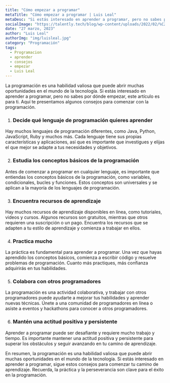 ```yaml
---
title: "Cómo empezar a programar"
metaTitle: "Cómo empezar a programar | Luis Leal"
metaDesc: "Si estás interesado en aprender a programar, pero no sabes por dónde empezar, este artículo es para ti. Aquí te presentamos algunos consejos para comenzar con la programación."
socialImage: "https://talently.tech/blog/wp-content/uploads/2022/02/%C2%BFQue-es-un-framework-en-programacion-scaled-1200x675.jpg"
date: "27 marzo, 2023"
author: "Luis Leal"
authorImg: "img/luisleal.jpg"
category: "Programación"
tags:
  - Programacion
  - aprender
  - consejos
  - empezar
  - Luis Leal
---
```


La programación es una habilidad valiosa que puede abrir muchas oportunidades en el mundo de la tecnología. Si estás interesado en aprender a programar, pero no sabes por dónde empezar, este artículo es para ti. Aquí te presentamos algunos consejos para comenzar con la programación.

1. ### Decide qué lenguaje de programación quieres aprender
Hay muchos lenguajes de programación diferentes, como Java, Python, JavaScript, Ruby y muchos más. Cada lenguaje tiene sus propias características y aplicaciones, así que es importante que investigues y elijas el que mejor se adapte a tus necesidades y objetivos.

2. ### Estudia los conceptos básicos de la programación
Antes de comenzar a programar en cualquier lenguaje, es importante que entiendas los conceptos básicos de la programación, como variables, condicionales, bucles y funciones. Estos conceptos son universales y se aplican a la mayoría de los lenguajes de programación.

3. ### Encuentra recursos de aprendizaje
Hay muchos recursos de aprendizaje disponibles en línea, como tutoriales, videos y cursos. Algunos recursos son gratuitos, mientras que otros requieren una suscripción o un pago. Encuentra los recursos que se adapten a tu estilo de aprendizaje y comienza a trabajar en ellos.

4. ### Practica mucho
La práctica es fundamental para aprender a programar. Una vez que hayas aprendido los conceptos básicos, comienza a escribir código y resuelve problemas de programación. Cuanto más practiques, más confianza adquirirás en tus habilidades.

5. ### Colabora con otros programadores
La programación es una actividad colaborativa, y trabajar con otros programadores puede ayudarte a mejorar tus habilidades y aprender nuevas técnicas. Únete a una comunidad de programadores en línea o asiste a eventos y hackathons para conocer a otros programadores.

6. ### Mantén una actitud positiva y persistente
Aprender a programar puede ser desafiante y requiere mucho trabajo y tiempo. Es importante mantener una actitud positiva y persistente para superar los obstáculos y seguir avanzando en tu camino de aprendizaje.

En resumen, la programación es una habilidad valiosa que puede abrir muchas oportunidades en el mundo de la tecnología. Si estás interesado en aprender a programar, sigue estos consejos para comenzar tu camino de aprendizaje. Recuerda, la práctica y la perseverancia son clave para el éxito en la programación.